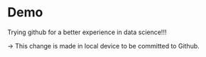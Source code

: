 # Demo

Trying github for a better experience in data science!!!

-> This change is made in local device to be committed to Github.
